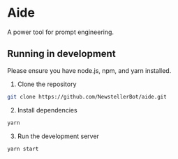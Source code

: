 # Aide

A power tool for prompt engineering.

## Running in development

Please ensure you have node.js, npm, and yarn installed. 

1. Clone the repository

```bash 
git clone https://github.com/NewstellerBot/aide.git
```

2. Install dependencies

```bash
yarn
```

3. Run the development server

```bash
yarn start
```




